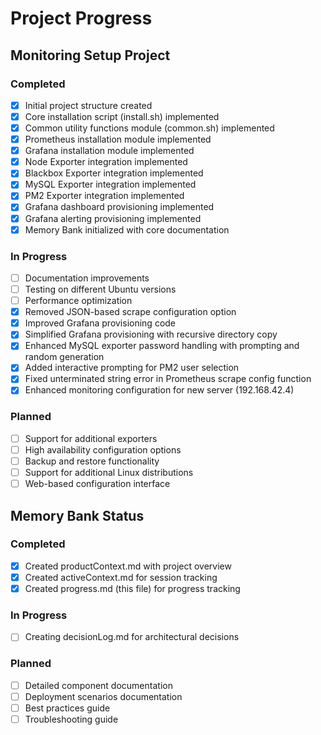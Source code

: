 # Project Progress

## Monitoring Setup Project

### Completed
- [x] Initial project structure created
- [x] Core installation script (install.sh) implemented
- [x] Common utility functions module (common.sh) implemented
- [x] Prometheus installation module implemented
- [x] Grafana installation module implemented
- [x] Node Exporter integration implemented
- [x] Blackbox Exporter integration implemented
- [x] MySQL Exporter integration implemented
- [x] PM2 Exporter integration implemented
- [x] Grafana dashboard provisioning implemented
- [x] Grafana alerting provisioning implemented
- [x] Memory Bank initialized with core documentation

### In Progress
- [ ] Documentation improvements
- [ ] Testing on different Ubuntu versions
- [ ] Performance optimization
- [x] Removed JSON-based scrape configuration option
- [x] Improved Grafana provisioning code
- [x] Simplified Grafana provisioning with recursive directory copy
- [x] Enhanced MySQL exporter password handling with prompting and random generation
- [x] Added interactive prompting for PM2 user selection
- [x] Fixed unterminated string error in Prometheus scrape config function
- [x] Enhanced monitoring configuration for new server (192.168.42.4)

### Planned
- [ ] Support for additional exporters
- [ ] High availability configuration options
- [ ] Backup and restore functionality
- [ ] Support for additional Linux distributions
- [ ] Web-based configuration interface

## Memory Bank Status

### Completed
- [x] Created productContext.md with project overview
- [x] Created activeContext.md for session tracking
- [x] Created progress.md (this file) for progress tracking

### In Progress
- [ ] Creating decisionLog.md for architectural decisions

### Planned
- [ ] Detailed component documentation
- [ ] Deployment scenarios documentation
- [ ] Best practices guide
- [ ] Troubleshooting guide